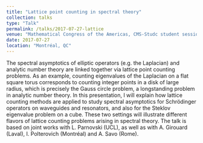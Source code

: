 ```yaml
---
title: "Lattice point counting in spectral theory"
collection: talks
type: "Talk"
permalink: /talks/2017-07-27-lattice
venue: "Mathematical Congress of the Americas, CMS-Studc student session"
date: 2017-07-27
location: "Montréal, QC"
---
```


The spectral asymptotics of elliptic operators (e.g. the Laplacian) and analytic number theory are linked together via lattice point counting problems. As an example, counting eigenvalues of the Laplacian on a flat square torus corresponds to counting integer points in a disk of large radius, which is precisely the Gauss circle problem, a longstanding problem in analytic number theory. In this presentation, I will explain how lattice counting methods are applied to study spectral asymptotics for Schrödinger operators on waveguides and resonators, and also for the Steklov eigenvalue problem on a cube. These two settings will illustrate different flavors of lattice counting problems arising in spectral theory. The talk is based on joint works with L. Parnovski (UCL), as well as with A. Girouard (Laval), I. Polterovich (Montréal) and A. Savo (Rome). 
